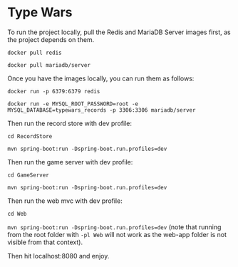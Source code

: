 # Type Wars
To run the project locally, pull the Redis and MariaDB Server images first, as the project depends on them.

```docker pull redis```

```docker pull mariadb/server```

Once you have the images locally, you can run them as follows:

```docker run -p 6379:6379 redis```

```docker run -e MYSQL_ROOT_PASSWORD=root -e MYSQL_DATABASE=typewars_records -p 3306:3306 mariadb/server```

Then run the record store with dev profile:

```cd RecordStore```

```mvn spring-boot:run -Dspring-boot.run.profiles=dev```

Then run the game server with dev profile:

```cd GameServer```

```mvn spring-boot:run -Dspring-boot.run.profiles=dev```

Then run the web mvc with dev profile:

```cd Web```

```mvn spring-boot:run -Dspring-boot.run.profiles=dev``` (note that running from the root folder with ```-pl Web``` will not work as the web-app folder is not visible from that context).

Then hit localhost:8080 and enjoy.